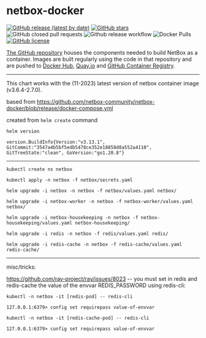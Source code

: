 # netbox-docker

[![GitHub release (latest by date)](https://img.shields.io/github/v/release/netbox-community/netbox-docker)][github-release]
[![GitHub stars](https://img.shields.io/github/stars/netbox-community/netbox-docker)][github-stargazers]
![GitHub closed pull requests](https://img.shields.io/github/issues-pr-closed-raw/netbox-community/netbox-docker)
![Github release workflow](https://img.shields.io/github/workflow/status/netbox-community/netbox-docker/release)
![Docker Pulls](https://img.shields.io/docker/pulls/netboxcommunity/netbox)
[![GitHub license](https://img.shields.io/github/license/netbox-community/netbox-docker)][netbox-docker-license]

[The GitHub repository][netbox-docker-github] houses the components needed to build NetBox as a container.
Images are built regularly using the code in that repository and are pushed to [Docker Hub][netbox-dockerhub], [Quay.io][netbox-quayio] and [GitHub Container Registry][netbox-ghcr].

[github-stargazers]: https://github.com/netbox-community/netbox-docker/stargazers
[github-release]: https://github.com/netbox-community/netbox-docker/releases
[netbox-dockerhub]: https://hub.docker.com/r/netboxcommunity/netbox/
[netbox-quayio]: https://quay.io/repository/netboxcommunity/netbox
[netbox-ghcr]: https://github.com/netbox-community/netbox-docker/pkgs/container/netbox
[netbox-docker-github]: https://github.com/netbox-community/netbox-docker/
[netbox-docker-slack]: https://join.slack.com/t/netdev-community/shared_invite/zt-mtts8g0n-Sm6Wutn62q_M4OdsaIycrQ
[netbox-docker-slack-channel]: https://netdev-community.slack.com/archives/C01P0GEVBU7
[netbox-slack-channel]: https://netdev-community.slack.com/archives/C01P0FRSXRV
[netbox-docker-license]: https://github.com/netbox-community/netbox-docker/blob/release/LICENSE



---
This chart works with the (11-2023) latest version of netbox container image (v3.6.4-2.7.0).

based from https://github.com/netbox-community/netbox-docker/blob/release/docker-compose.yml

created from `helm create` command

`helm version`

 `version.BuildInfo{Version:"v3.13.1", GitCommit:"3547a4b5bf5edb5478ce352e18858d8a552a4110", GitTreeState:"clean", GoVersion:"go1.20.8"}`

---

`kubectl create ns netbox`

`kubectl apply -n netbox -f netbox/secrets.yaml`

`helm upgrade -i netbox -n netbox -f netbox/values.yaml netbox/`

`helm upgrade -i netbox-worker -n netbox -f netbox-worker/values.yaml netbox/`

`helm upgrade -i netbox-housekeeping -n netbox -f netbox-housekeeping/values.yaml netbox-housekeeping/`

`helm upgrade -i redis -n netbox -f redis/values.yaml redis/`

`helm upgrade -i redis-cache -n netbox -f redis-cache/values.yaml redis-cache/`


---
misc/tricks:

https://github.com/ray-project/ray/issues/8023 -- you must set in redis and redis-cache the value of the envvar REDIS_PASSWORD using redis-cli:

`kubectl -n netbox -it [redis-pod] -- redis-cli`

`127.0.0.1:6379> config set requirepass value-of-envvar`

`kubectl -n netbox -it [redis-cache-pod] -- redis-cli`

`127.0.0.1:6379> config set requirepass value-of-envvar`

